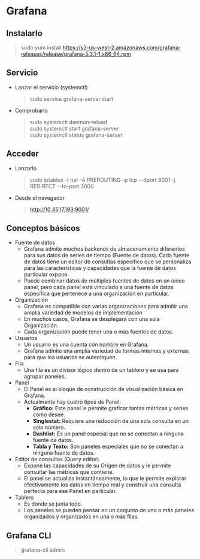 # Grafana

## Instalarlo

  > sudo yum install https://s3-us-west-2.amazonaws.com/grafana-releases/release/grafana-5.3.1-1.x86_64.rpm 

## Servicio

- Lanzar el servicio (systemctl)
  > sudo service grafana-server start  
- Comprobarlo
  > sudo systemctl daemon-reload  
  > sudo systemctl start grafana-server  
  > sudo systemctl status grafana-server

## Acceder

- Lanzarlo
  > sudo iptables -t nat -A PREROUTING -p tcp --dport 9001 -j REDIRECT --to-port 3000
- Desde el navegador 
  > http://10.45.17.193:9001/

## Conceptos básicos

- Fuente de datos
  - Grafana admite muchos backends de almacenamiento diferentes para sus datos de series de tiempo (Fuente de datos). Cada fuente de datos tiene un editor de consultas específico que se personaliza para las características y capacidades que la fuente de datos particular expone.
  - Puede combinar datos de múltiples fuentes de datos en un único panel, pero cada panel está vinculado a una fuente de datos específica que pertenece a una organización en particular.
- Organización
  - Grafana es compatible con varias organizaciones para admitir una amplia variedad de modelos de implementación
  - En muchos casos, Grafana se desplegará con una sola Organización.
  - Cada organización puede tener una o más fuentes de datos.
- Usuarios
  - Un usuario es una cuenta con nombre en Grafana.
  - Grafana admite una amplia variedad de formas internas y externas para que los usuarios se autentiquen.
- Fila
  - Una fila es un divisor lógico dentro de un tablero y se usa para agrupar paneles.
- Panel
  - El Panel es el bloque de construcción de visualización básica en Grafana.
  - Actualmente hay cuatro tipos de Panel: 
    - **Gráfico:** Este panel le permite graficar tantas métricas y series como desee.
    - **Singlestat:** Requiere una reducción de una sola consulta en un solo número.
    - **Dashlist:** Es un panel especial que no se conectan a ninguna fuente de datos.
    - **Tabla y Texto:** Son paneles especiales que no se conectan a ninguna fuente de datos.
- Editor de consultas (Query editor)
  - Expone las capacidades de su Origen de datos y le permite consultar las métricas que contiene.
  - El panel se actualiza instantáneamente, lo que le permite explorar efectivamente los datos en tiempo real y construir una consulta perfecta para ese Panel en particular.
- Tablero
  - Es donde se junta todo.
  - Los paneles se pueden pensar en un conjunto de uno o más paneles organizados y organizados en una o más filas.

## Grafana CLI

> grafana-cli admin